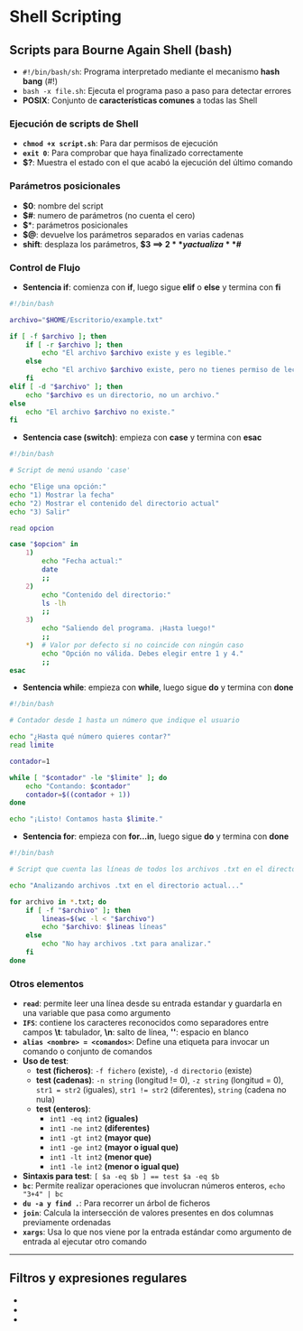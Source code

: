 # Shell Scripting

## Scripts para Bourne Again Shell (bash)
- ``#!/bin/bash/sh``: Programa interpretado mediante el mecanismo **hash bang** (#!)
- ``bash -x file.sh``: Ejecuta el programa paso a paso para detectar errores
- **POSIX**: Conjunto de **características comunes** a todas las Shell

### Ejecución de scripts de Shell
- **``chmod +x script.sh``**: Para dar permisos de ejecución
- **``exit 0``**: Para comprobar que haya finalizado correctamente
- **$?**: Muestra el estado con el que acabó la ejecución del último comando

### Parámetros posicionales
- **$0**: nombre del script
- **$#**: numero de parámetros (no cuenta el cero)
- **$***: parámetros posicionales
- **$@**: devuelve los parámetros separados en varias cadenas
- **shift**: desplaza los parámetros, **$3 ==> $2** y actualiza **$#**

### Control de Flujo
- **Sentencia if**: comienza con **if**, luego sigue **elif** o **else** y termina con **fi**
```bash
#!/bin/bash

archivo="$HOME/Escritorio/example.txt"

if [ -f $archivo ]; then
    if [ -r $archivo ]; then
        echo "El archivo $archivo existe y es legible."
    else
        echo "El archivo $archivo existe, pero no tienes permiso de lectura."
    fi
elif [ -d "$archivo" ]; then
    echo "$archivo es un directorio, no un archivo."
else
    echo "El archivo $archivo no existe."
fi
```
- **Sentencia case (switch)**: empieza con **case** y termina con **esac**
```bash
#!/bin/bash

# Script de menú usando 'case'

echo "Elige una opción:"
echo "1) Mostrar la fecha"
echo "2) Mostrar el contenido del directorio actual"
echo "3) Salir"

read opcion

case "$opcion" in
    1)
        echo "Fecha actual:"
        date
        ;;
    2)
        echo "Contenido del directorio:"
        ls -lh
        ;;
    3)
        echo "Saliendo del programa. ¡Hasta luego!"
        ;;
    *)  # Valor por defecto si no coincide con ningún caso
        echo "Opción no válida. Debes elegir entre 1 y 4."
        ;;
esac
```
- **Sentencia while**: empieza con **while**, luego sigue **do** y termina con **done**
```bash
#!/bin/bash

# Contador desde 1 hasta un número que indique el usuario

echo "¿Hasta qué número quieres contar?"
read limite

contador=1

while [ "$contador" -le "$limite" ]; do
    echo "Contando: $contador"
    contador=$((contador + 1))
done

echo "¡Listo! Contamos hasta $limite."
```
- **Sentencia for**: empieza con **for...in**, luego sigue **do** y termina con **done**
```bash
#!/bin/bash

# Script que cuenta las líneas de todos los archivos .txt en el directorio actual

echo "Analizando archivos .txt en el directorio actual..."

for archivo in *.txt; do
    if [ -f "$archivo" ]; then
        lineas=$(wc -l < "$archivo")
        echo "$archivo: $lineas líneas"
    else
        echo "No hay archivos .txt para analizar."
    fi
done
```

### Otros elementos
- **``read``**: permite leer una línea desde su entrada estandar y guardarla en una variable que pasa como argumento
- **``IFS``**: contiene los caracteres reconocidos como separadores entre campos **\t**: tabulador, **\n**: salto de línea, **''**: espacio en blanco
- **``alias <nombre> = <comandos>``**: Define una etiqueta para invocar un comando o conjunto de comandos
- **Uso de test**:
    - **test (ficheros)**: ``-f fichero`` (existe), ``-d directorio`` (existe)
    - **test (cadenas)**: ``-n string`` (longitud != 0), ``-z string`` (longitud = 0), ``str1 = str2`` (iguales), ``str1 != str2`` (diferentes), ``string`` (cadena no nula)
    - **test (enteros)**: 
        - ``int1 -eq int2`` **(iguales)**
        - ``int1 -ne int2`` **(diferentes)**
        - ``int1 -gt int2`` **(mayor que)**
        - ``int1 -ge int2`` **(mayor o igual que)**
        - ``int1 -lt int2`` **(menor que)**
        - ``int1 -le int2`` **(menor o igual que)**
- **Sintaxis para test**: ``[ $a -eq $b ] == test $a -eq $b``
- **``bc``**: Permite realizar operaciones que involucran números enteros, ``echo "3+4" | bc``
- **``du -a y find .``**: Para recorrer un árbol de ficheros
- **``join``**: Calcula la intersección de valores presentes en dos columnas previamente ordenadas
- **``xargs``**: Usa lo que nos viene por la entrada estándar como argumento de entrada al ejecutar otro comando

------------------------------------

## Filtros y expresiones regulares
-
-
-

